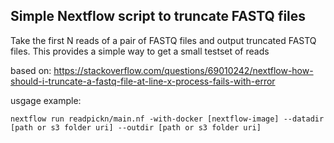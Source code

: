 ## Simple Nextflow script to truncate FASTQ files ##

Take the first N reads of a pair of FASTQ files and output truncated FASTQ files.
This provides a simple way to get a small testset of reads

based on:
https://stackoverflow.com/questions/69010242/nextflow-how-should-i-truncate-a-fastq-file-at-line-x-process-fails-with-error

usgage example:
```
nextflow run readpickn/main.nf -with-docker [nextflow-image] --datadir [path or s3 folder uri] --outdir [path or s3 folder uri]
```

